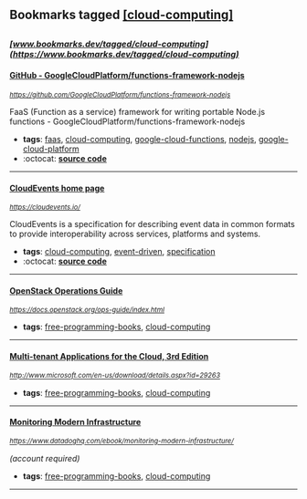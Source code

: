 ## Bookmarks tagged [[cloud-computing]](https://www.bookmarks.dev?q=[cloud-computing])

_<sup><sup>[www.bookmarks.dev/tagged/cloud-computing](https://www.bookmarks.dev/tagged/cloud-computing)</sup></sup>_
---
#### [GitHub - GoogleCloudPlatform/functions-framework-nodejs](https://github.com/GoogleCloudPlatform/functions-framework-nodejs)
_<sup>https://github.com/GoogleCloudPlatform/functions-framework-nodejs</sup>_

FaaS (Function as a service) framework for writing portable Node.js functions - GoogleCloudPlatform/functions-framework-nodejs
* **tags**: [faas](../tagged/faas.md), [cloud-computing](../tagged/cloud-computing.md), [google-cloud-functions](../tagged/google-cloud-functions.md), [nodejs](../tagged/nodejs.md), [google-cloud-platform](../tagged/google-cloud-platform.md)
* :octocat: **[source code](https://github.com/GoogleCloudPlatform/functions-framework-nodejs)**
---
#### [CloudEvents home page](https://cloudevents.io/)
_<sup>https://cloudevents.io/</sup>_

CloudEvents is a specification for describing event data in common formats to provide interoperability across services, platforms and systems.
* **tags**: [cloud-computing](../tagged/cloud-computing.md), [event-driven](../tagged/event-driven.md), [specification](../tagged/specification.md)
* :octocat: **[source code](https://github.com/cloudevents/spec)**
---
#### [OpenStack Operations Guide](https://docs.openstack.org/ops-guide/index.html)
_<sup>https://docs.openstack.org/ops-guide/index.html</sup>_

* **tags**: [free-programming-books](../tagged/free-programming-books.md), [cloud-computing](../tagged/cloud-computing.md)
---
#### [Multi-tenant Applications for the Cloud, 3rd Edition](http://www.microsoft.com/en-us/download/details.aspx?id=29263)
_<sup>http://www.microsoft.com/en-us/download/details.aspx?id=29263</sup>_

* **tags**: [free-programming-books](../tagged/free-programming-books.md), [cloud-computing](../tagged/cloud-computing.md)
---
#### [Monitoring Modern Infrastructure](https://www.datadoghq.com/ebook/monitoring-modern-infrastructure/)
_<sup>https://www.datadoghq.com/ebook/monitoring-modern-infrastructure/</sup>_

*(account required)*
* **tags**: [free-programming-books](../tagged/free-programming-books.md), [cloud-computing](../tagged/cloud-computing.md)
---

